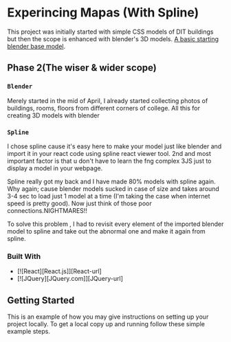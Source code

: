 # Experincing Mapas (With Spline)

This project was initially started with simple CSS models of DIT buildings but then the scope is enhanced with blender's 3D models.  [A basic starting blender base model](https://drive.google.com/file/d/1BGvMYc8sp0-gtqKWEWi4V7BrXi-lJ6C5/view?usp=sharing).

## Phase 2(The wiser & wider scope)

### `Blender`
Merely started in the mid of April, I already started collecting photos of buildings, rooms, floors from different corners of college. All this for creating 3D models with blender

### `Spline`
I chose spline cause it's easy here to make your model just like blender and import it in your react code using spline react viewer tool. 2nd and most important factor is that u don't have to learn the fng complex 3JS just to display a model in your webpage.

Spline really got my back and I have made 80% models with spline again. Why again; cause blender models sucked in case of size and takes around 3-4 sec to load just 1 model at a time (I'm taking the case when internet speed is pretty good). Now just think of those poor connections.NIGHTMARES!! 

To solve this problem , I had to revisit every element of the imported blender model to spline and take out the abnormal one and make it again from spline. 

### Built With

* [![React][React.js]][React-url]
* [![JQuery][JQuery.com]][JQuery-url]

## Getting Started

This is an example of how you may give instructions on setting up your project locally.
To get a local copy up and running follow these simple example steps.
